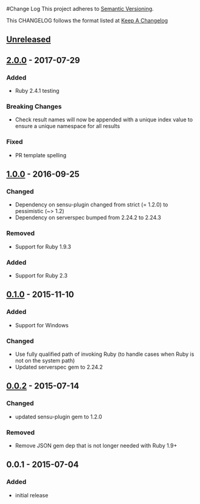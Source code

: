 #Change Log
This project adheres to [Semantic Versioning](http://semver.org/).

This CHANGELOG follows the format listed at [Keep A Changelog](http://keepachangelog.com/)

## [Unreleased]

## [2.0.0] - 2017-07-29
### Added
- Ruby 2.4.1 testing

### Breaking Changes
- Check result names will now be appended with a unique index value to ensure a unique namespace for all results

### Fixed
- PR template spelling

## [1.0.0] - 2016-09-25
### Changed
- Dependency on sensu-plugin changed from strict (= 1.2.0) to pessimistic (~> 1.2)
- Dependency on serverspec bumped from 2.24.2 to 2.24.3

### Removed
- Support for Ruby 1.9.3

### Added
- Support for Ruby 2.3

## [0.1.0] - 2015-11-10
### Added
- Support for Windows

### Changed
- Use fully qualified path of invoking Ruby (to handle cases when Ruby is not on the system path)
- Updated serverspec gem to 2.24.2

## [0.0.2] - 2015-07-14
### Changed
- updated sensu-plugin gem to 1.2.0

### Removed
- Remove JSON gem dep that is not longer needed with Ruby 1.9+

## 0.0.1 - 2015-07-04
### Added
- initial release

[Unreleased]: https://github.com/sensu-plugins/sensu-plugins-serverspec/compare/1.0.0...HEAD
[2.0.0]: https://github.com/sensu-plugins/sensu-plugins-serverspec/compare/1.0.0...2.0.0
[1.0.0]: https://github.com/sensu-plugins/sensu-plugins-serverspec/compare/0.1.0...1.0.0
[0.1.0]: https://github.com/sensu-plugins/sensu-plugins-serverspec/compare/0.0.2...0.1.0
[0.0.2]: https://github.com/sensu-plugins/sensu-plugins-serverspec/compare/0.0.1...0.0.2
